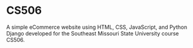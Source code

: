 ﻿# CS506
A simple eCommerce website using HTML, CSS, JavaScript, and Python Django developed for the Southeast Missouri State University course CS506.
